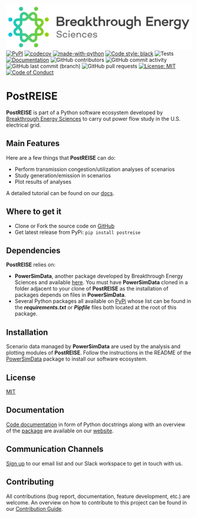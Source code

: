 ![logo](https://raw.githubusercontent.com/Breakthrough-Energy/docs/master/source/_static/img/BE_Sciences_RGB_Horizontal_Color.svg)
[![PyPI](https://img.shields.io/pypi/v/postreise?color=purple)](https://pypi.org/project/postreise/)
[![codecov](https://codecov.io/gh/Breakthrough-Energy/PostREISE/branch/develop/graph/badge.svg?token=UFZ9CW4GND)](https://codecov.io/gh/Breakthrough-Energy/PostREISE)
[![made-with-python](https://img.shields.io/badge/Made%20with-Python-1f425f.svg)](https://www.python.org/)
[![Code style: black](https://img.shields.io/badge/code%20style-black-000000.svg)](https://github.com/psf/black)
![Tests](https://github.com/Breakthrough-Energy/PostREISE/workflows/Pytest/badge.svg)
[![Documentation](https://github.com/Breakthrough-Energy/docs/actions/workflows/publish.yml/badge.svg)](https://breakthrough-energy.github.io/docs/)
![GitHub contributors](https://img.shields.io/github/contributors/Breakthrough-Energy/PostREISE?logo=GitHub)
![GitHub commit activity](https://img.shields.io/github/commit-activity/m/Breakthrough-Energy/PostREISE?logo=GitHub)
![GitHub last commit (branch)](https://img.shields.io/github/last-commit/Breakthrough-Energy/PostREISE/develop?logo=GitHub)
![GitHub pull requests](https://img.shields.io/github/issues-pr/Breakthrough-Energy/PostREISE?logo=GitHub)
[![License: MIT](https://img.shields.io/badge/License-MIT-yellow.svg)](https://opensource.org/licenses/MIT)
[![Code of Conduct](https://img.shields.io/badge/code%20of-conduct-ff69b4.svg?style=flat)](https://breakthrough-energy.github.io/docs/communication/code_of_conduct.html)


# PostREISE
**PostREISE** is part of a Python software ecosystem developed by [Breakthrough
Energy Sciences](https://science.breakthroughenergy.org/) to carry out power flow study
in the U.S. electrical grid.


## Main Features
Here are a few things that **PostREISE** can do:
* Perform transmission congestion/utilization analyses of scenarios
* Study generation/emission in scenarios
* Plot results of analyses

A detailed tutorial can be found on our [docs].


## Where to get it
* Clone or Fork the source code on [GitHub](https://github.com/Breakthrough-Energy/PostREISE)
* Get latest release from PyPi: `pip install postreise`


## Dependencies
**PostREISE** relies on:
* **PowerSimData**, another package developed by Breakthrough Energy Sciences and
available [here][PowerSimData]. You must have **PowerSimData** cloned in a folder
adjacent to your clone of **PostREISE** as the installation of packages depends on
files in **PowerSimData**.
* Several Python packages all available on [PyPi](https://pypi.org/) whose list can be
found in the ***requirements.txt*** or ***Pipfile*** files both located at the root of
this package.


## Installation
Scenario data managed by **PowerSimData** are used by the analysis and plotting modules
of **PostREISE**. Follow the instructions in the README of the [PowerSimData] package to install our
software ecosystem.


## License
[MIT](LICENSE)


## Documentation
[Code documentation][docstrings] in form of Python docstrings along with an overview of
the [package][docs] are available on our [website][website].


## Communication Channels
[Sign up](https://science.breakthroughenergy.org/#get-updates) to our email list and
our Slack workspace to get in touch with us.


## Contributing
All contributions (bug report, documentation, feature development, etc.) are welcome. An
overview on how to contribute to this project can be found in our [Contribution
Guide](https://breakthrough-energy.github.io/docs/dev/contribution_guide.html).



[docs]: https://breakthrough-energy.github.io/docs/postreise/index.html
[docstrings]: https://breakthrough-energy.github.io/docs/postreise.html
[website]: https://breakthrough-energy.github.io/docs/
[PowerSimData]: https://github.com/Breakthrough-Energy/PowerSimData
